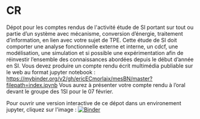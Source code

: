 # CR
Dépot pour les comptes rendus de l'activité étude de SI portant sur tout ou partie d’un système avec mécanisme, conversion d’énergie, traitement d’information, en lien avec votre sujet de TPE.
Cette étude de SI doit comporter une analyse fonctionnelle externe et interne, un cdcf, une modélisation, une simulation et si possible une expérimentation afin de réinvestir l’ensemble des connaissances abordées depuis le début d’année en SI.
Vous devez produire un compte rendu écrit multimédia publiable sur le web au format jupyter notebook :  https://mybinder.org/v2/gh/ericECmorlaix/mesBN/master?filepath=index.ipynb
Vous aurez à présenter votre compte rendu à l’oral devant le groupe des 1SI pour le 07 février.

Pour ouvrir une version interactive de ce dépot dans un environement jupyter, cliquez sur l'image : [![Binder](https://mybinder.org/badge.svg)](https://mybinder.org/v2/gh/ECaMorlaix-1SI-1718/CR/master)
